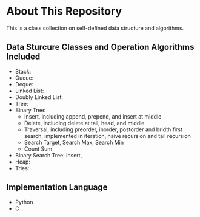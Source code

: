 # About This Repository
This is a class collection on self-defined data structure and algorithms.

## Data Sturcure Classes and Operation Algorithms Included
- Stack:
- Queue:
- Deque:
- Linked List:
- Doubly Linked List:
- Tree:
- Binary Tree:
  - Insert, including append, prepend, and insert at middle
  - Delete, including delete at tail, head, and middle
  - Traversal, including preorder, inorder, postorder and bridth first search, implemented in iteration, naive recursion and tail recursion
  - Search Target, Search Max, Search Min
  - Count Sum
- Binary Search Tree: Insert, 
- Heap:
- Tries:

## Implementation Language
- Python
- C
